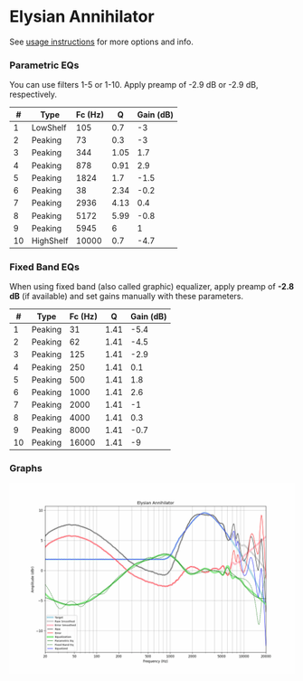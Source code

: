 # Elysian Annihilator
See [usage instructions](https://github.com/jaakkopasanen/AutoEq#usage) for more options and info.

### Parametric EQs
You can use filters 1-5 or 1-10. Apply preamp of -2.9 dB or -2.9 dB, respectively.

|   # | Type      |   Fc (Hz) |    Q |   Gain (dB) |
|-----|-----------|-----------|------|-------------|
|   1 | LowShelf  |       105 | 0.7  |        -3   |
|   2 | Peaking   |        73 | 0.3  |        -3   |
|   3 | Peaking   |       344 | 1.05 |         1.7 |
|   4 | Peaking   |       878 | 0.91 |         2.9 |
|   5 | Peaking   |      1824 | 1.7  |        -1.5 |
|   6 | Peaking   |        38 | 2.34 |        -0.2 |
|   7 | Peaking   |      2936 | 4.13 |         0.4 |
|   8 | Peaking   |      5172 | 5.99 |        -0.8 |
|   9 | Peaking   |      5945 | 6    |         1   |
|  10 | HighShelf |     10000 | 0.7  |        -4.7 |

### Fixed Band EQs
When using fixed band (also called graphic) equalizer, apply preamp of **-2.8 dB** (if available) and set gains manually with these parameters.

|   # | Type    |   Fc (Hz) |    Q |   Gain (dB) |
|-----|---------|-----------|------|-------------|
|   1 | Peaking |        31 | 1.41 |        -5.4 |
|   2 | Peaking |        62 | 1.41 |        -4.5 |
|   3 | Peaking |       125 | 1.41 |        -2.9 |
|   4 | Peaking |       250 | 1.41 |         0.1 |
|   5 | Peaking |       500 | 1.41 |         1.8 |
|   6 | Peaking |      1000 | 1.41 |         2.6 |
|   7 | Peaking |      2000 | 1.41 |        -1   |
|   8 | Peaking |      4000 | 1.41 |         0.3 |
|   9 | Peaking |      8000 | 1.41 |        -0.7 |
|  10 | Peaking |     16000 | 1.41 |        -9   |

### Graphs
![](./Elysian%20Annihilator.png)
